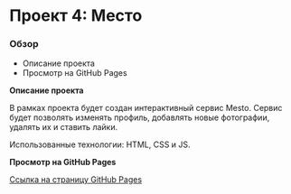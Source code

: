 # Проект 4: Место

### Обзор

* Описание проекта
* Просмотр на GitHub Pages

**Описание проекта**

В рамках проекта будет создан интерактивный сервис Mesto.
Сервис будет позволять изменять профиль, добавлять новые фотографии, удалять их и ставить лайки.

Использованные технологии: HTML, CSS и JS.


**Просмотр на GitHub Pages**

[Ссылка на страницу GitHub Pages](https://khпшеantagiev.github.io/mesto/index.html)
